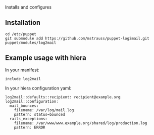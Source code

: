 Installs and configures 

Installation
------------

    cd /etc/puppet
    git submodule add https://github.com/mstrauss/puppet-log2mail.git puppet/modules/log2mail

Example usage with hiera
------------------------

In your manifest:

    include log2mail
    
In your hiera configuration yaml:

    log2mail::defaults::recipient: recipient@example.org
    log2mail::configuration:
      mail_bounces:
        filename: /var/log/mail.log
        pattern: status=bounced
      rails_exceptions:
        filename: /var/www/www.example.org/shared/log/production.log
        pattern: ERROR
